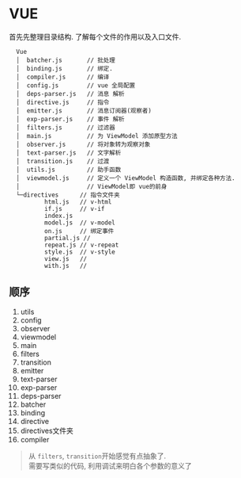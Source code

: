 # VUE

首先先整理目录结构. 了解每个文件的作用以及入口文件.

```
  Vue
  │  batcher.js       // 批处理
  │  binding.js       // 绑定.
  │  compiler.js      // 编译
  │  config.js        // vue 全局配置
  │  deps-parser.js   // 消息 解析
  │  directive.js     // 指令
  │  emitter.js       // 消息订阅器(观察者)
  │  exp-parser.js    // 事件 解析
  │  filters.js       // 过滤器
  │  main.js          // 为 ViewModel 添加原型方法
  │  observer.js      // 将对象转为观察对象
  │  text-parser.js   // 文字解析
  │  transition.js    // 过渡
  │  utils.js         // 助手函数
  │  viewmodel.js     // 定义一个 ViewModel 构造函数, 并绑定各种方法.
  │                   // ViewModel即 vue的前身
  └─directives      // 指令文件夹
          html.js   // v-html
          if.js     // v-if
          index.js  
          model.js  // v-model
          on.js     // 绑定事件
          partial.js // 
          repeat.js // v-repeat
          style.js  // v-style
          view.js   // 
          with.js   // 
```

## 顺序

1. utils
2. config
3. observer
4. viewmodel
5. main
6. filters
7. transition
8. emitter
9. text-parser
10. exp-parser
11. deps-parser
12. batcher
13. binding
14. directive
15. directives文件夹
16. compiler

> 从 `filters`, `transition`开始感觉有点抽象了.  
> 需要写类似的代码, 利用调试来明白各个参数的意义了